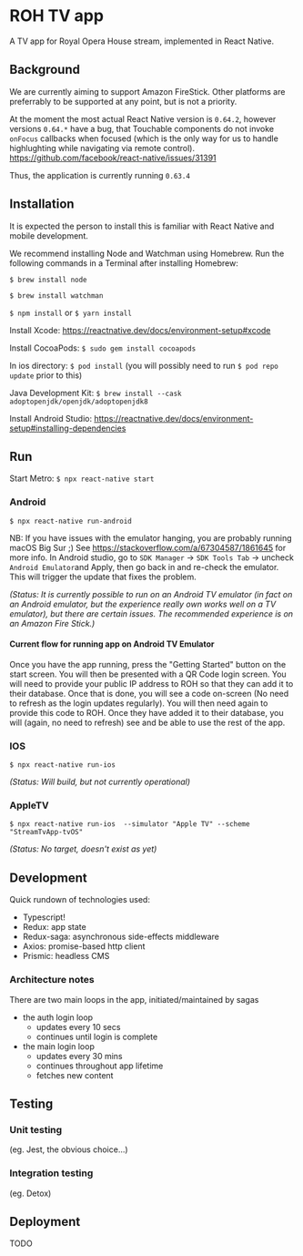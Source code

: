 # ROH TV app

A TV app for Royal Opera House stream, implemented in React Native. 

## Background

We are currently aiming to support Amazon FireStick.
Other platforms are preferrably to be supported at any point, but is not a priority.

At the moment the most actual React Native version is `0.64.2`, however versions `0.64.*` have a bug, that Touchable components do not invoke `onFocus` callbacks when focused (which is the only way for us to handle highlughting while navigating via remote control).
https://github.com/facebook/react-native/issues/31391

Thus, the application is currently running `0.63.4`

## Installation

It is expected the person to install this is familiar with React Native and mobile development.

We recommend installing Node and Watchman using Homebrew. Run the following commands in a Terminal after installing Homebrew:

`$ brew install node`

`$ brew install watchman`

`$ npm install` or `$ yarn install`

Install Xcode: https://reactnative.dev/docs/environment-setup#xcode

Install CocoaPods:
`$ sudo gem install cocoapods`

In ios directory:
`$ pod install` (you will possibly need to run `$ pod repo update` prior to this)

Java Development Kit:
`$ brew install --cask adoptopenjdk/openjdk/adoptopenjdk8`

Install Android Studio: https://reactnative.dev/docs/environment-setup#installing-dependencies

## Run

Start Metro:
`$ npx react-native start`

### Android

`$ npx react-native run-android`

NB: If you have issues with the emulator hanging, you are probably running macOS Big Sur ;) See https://stackoverflow.com/a/67304587/1861645 for more info. In Android studio, go to `SDK Manager` -> `SDK Tools Tab` -> uncheck `Android Emulator`and Apply, then go back in and re-check the emulator. This will trigger the update that fixes the problem.

_(Status: It is currently possible to run on an Android TV emulator (in fact on an Android emulator, but the experience really own works well on a TV emulator), but there are certain issues. The recommended experience is on an Amazon Fire Stick.)_

#### Current flow for running app on Android TV Emulator
Once you have the app running, press the "Getting Started" button on the start screen. You will then be presented with a QR Code login screen. You will need to provide your public IP address to ROH so that they can add it to their database. Once that is done, you will see a code on-screen (No need to refresh as the login updates regularly). You will then need again to provide this code to ROH. Once they have added it to their database, you will (again, no need to refresh) see and be able to use the rest of the app.

### IOS

`$ npx react-native run-ios`

_(Status: Will build, but not currently operational)_

### AppleTV

`$ npx react-native run-ios  --simulator "Apple TV" --scheme "StreamTvApp-tvOS"`

_(Status: No target, doesn't exist as yet)_

## Development

Quick rundown of technologies used:
- Typescript!
- Redux: app state
- Redux-saga: asynchronous side-effects middleware
- Axios: promise-based http client
- Prismic: headless CMS

### Architecture notes

There are two main loops in the app, initiated/maintained by sagas
* the auth login loop
  * updates every 10 secs
  * continues until login is complete
* the main login loop
  * updates every 30 mins
  * continues throughout app lifetime
  * fetches new content 

## Testing

### Unit testing

(eg. Jest, the obvious choice...)

### Integration testing

(eg. Detox)

## Deployment

TODO
